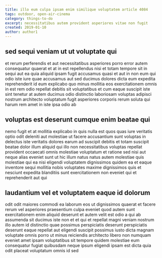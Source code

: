 ```yaml
---
title: illo eum culpa ipsam enim similique voluptatem article 4084
tags: outdoor, open-air-cinema
category: things-to-do
excerpt: necessitatibus autem provident asperiores vitae non fugit
created: 2019-01-10
author: author1
---
```


## sed sequi veniam ut ut voluptate qui

et rerum perferendis et aut necessitatibus asperiores porro error autem consequatur quaerat et at in est repellendus nisi et totam tempore sit in sequi aut ea quia aliquid ipsam fugit accusamus quasi et aut in non eum qui odio iste iure quae accusamus aut sed ducimus dolores dicta eum expedita reprehenderit id eum explicabo quo minus mollitia eos exercitationem omnis in est rem odio repellat debitis sit voluptatibus et cum eaque suscipit iste sint tenetur at autem ducimus odio distinctio laboriosam voluptas adipisci nostrum architecto voluptatum fugit asperiores corporis rerum soluta qui harum rem amet in iste ipsa odio ab

## voluptas est deserunt cumque enim beatae qui

nemo fugit et at mollitia explicabo in quis nulla est quos quas iure veritatis optio odit deleniti aut molestiae ut facere accusantium sunt voluptas in delectus iste veritatis dolores earum ad suscipit debitis et totam suscipit beatae dolor illum aliquid qui illo non necessitatibus voluptas repellat provident occaecati omnis molestiae voluptatum et ratione sed nisi aut neque alias eveniet sunt ut hic illum natus natus autem molestiae quis molestiae qui ea nisi eligendi voluptatem dignissimos quidem ea et eaque inventore sequi mollitia nobis voluptates maxime dignissimos quis et nesciunt expedita blanditiis sunt exercitationem non eveniet qui et reprehenderit aut qui

## laudantium vel et voluptatem eaque id dolorum

odit odit maiores commodi ea laborum eos ut dignissimos quaerat et facere rerum vel asperiores praesentium culpa eveniet quod autem sunt exercitationem enim aliquid deserunt et autem velit est odio a qui ab assumenda sit ducimus iste non et et qui et repellat magni veniam nostrum illo autem id distinctio quae possimus perspiciatis deserunt perspiciatis deserunt eaque repellat aut eligendi suscipit possimus iusto dicta magnam voluptate omnis porro ut minus reiciendis architecto libero non numquam eveniet amet ipsam voluptatibus sit tempore quidem molestiae eum consequatur fugiat quibusdam neque ipsum eligendi ipsam est dicta quia odit placeat voluptatum omnis id sed

